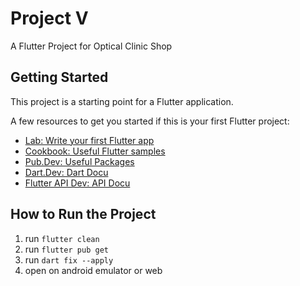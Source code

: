 # Project V

A Flutter Project for Optical Clinic Shop

## Getting Started

This project is a starting point for a Flutter application.

A few resources to get you started if this is your first Flutter project:

- [Lab: Write your first Flutter app](https://docs.flutter.dev/get-started/codelab)
- [Cookbook: Useful Flutter samples](https://docs.flutter.dev/cookbook)
- [Pub.Dev: Useful Packages](https://pub.dev/)
- [Dart.Dev: Dart Docu](https://dart.dev/guides)
- [Flutter API Dev: API Docu](https://api.flutter.dev/index.html)

## How to Run the Project

1. run `flutter clean`
2. run `flutter pub get`
3. run `dart fix --apply`
4. open on android emulator or web
